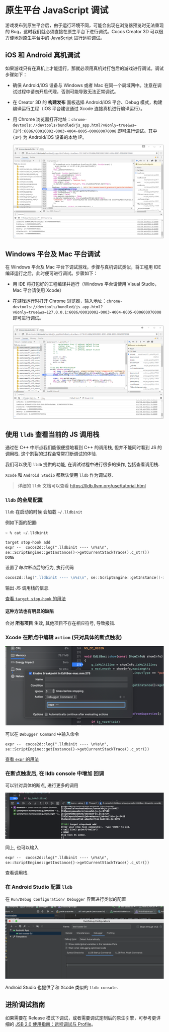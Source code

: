 # 原生平台 JavaScript 调试

游戏发布到原生平台后，由于运行环境不同，可能会出现在浏览器预览时无法重现的 Bug，这时我们就必须直接在原生平台下进行调试。Cocos Creator 3D 可以很方便地对原生平台中的 JavaScript 进行远程调试。

## iOS 和 Android 真机调试

如果游戏只有在真机上才能运行，那就必须用真机对打包后的游戏进行调试。调试步骤如下：

- 确保 Android/iOS 设备与 Windows 或者 Mac 在同一个局域网中。注意在调试过程中请勿开启代理，否则可能导致无法正常调试。
- 在 Creator 3D 的 **构建发布** 面板选择 Android/iOS 平台、Debug 模式，构建编译运行工程（iOS 平台建议通过 Xcode 连接真机进行编译运行）。
- 用 Chrome 浏览器打开地址：`chrome-devtools://devtools/bundled/js_app.html?v8only=true&ws={IP}:6086/00010002-0003-4004-8005-000600070008` 即可进行调试。其中 `{IP}` 为 Android/iOS 设备的本地 IP。

  ![](debug-jsb/v8-android-debug.png)

## Windows 平台及 Mac 平台调试

在 Windows 平台及 Mac 平台下调试游戏，步骤与真机调试类似，将工程用 IDE 编译运行之后，此时便可进行调试。步骤如下：

- 用 IDE 将打包好的工程编译并运行（Windows 平台请使用 Visual Studio， Mac 平台请使用 Xcode）
- 在游戏运行时打开 Chrome 浏览器，输入地址：`chrome-devtools://devtools/bundled/js_app.html?v8only=true&ws=127.0.0.1:6086/00010002-0003-4004-8005-000600070008` 即可进行调试。

   ![](debug-jsb/v8-win32-debug.png)

## 使用 `lldb` 查看当前的 JS 调用栈

通过在 C++ 中断点我们能很便捷地看到 C++ 的调用栈, 但并不能同时看到 JS 的调用栈. 这个割裂的过程会常常打断调试的体验.  

我们可以使用 `lldb` 提供的功能, 在调试过程中进行很多的操作, 包括查看调用栈. 

`Xcode` 和 `Android Studio` 都默认使用 `lldb` 作为调试器.

> 详细的 `lldb` 文档可以查看 https://lldb.llvm.org/use/tutorial.html

###  `lldb` 的全局配置

 `lldb` 在启动的时候 会加载 `~/.lldbinit`

例如下面的配置: 

`~ % cat ~/.lldbinit`
```
target stop-hook add 
expr --  cocos2d::log(".lldbinit ---- \n%s\n", se::ScriptEngine::getInstance()->getCurrentStackTrace().c_str())
DONE
```

设置了*每次断点*后的行为, 执行代码

```c++
cocos2d::log(".lldbinit ---- \n%s\n", se::ScriptEngine::getInstance()->getCurrentStackTrace().c_str())
```
输出 JS 调用栈的信息. 

[查看 `target stop-hook` 的用法](https://lldb.llvm.org/use/map.html#examining-variables)


#### 这种方法也有明显的缺陷

会对 **所有项目** 生效, 其他项目不存在相应符号, 导致报错. 

###  Xcode 在断点中编辑 `action` (只对具体的断点触发)

![](debug-jsb/xcode-brk-point-action.png)

可以在 `Debugger Command` 中输入命令
```lldb
expr --  cocos2d::log(".lldbinit ---- \n%s\n", se::ScriptEngine::getInstance()->getCurrentStackTrace().c_str())
```

[查看 `expr` 的用法](https://lldb.llvm.org/use/map.html#evaluating-expressions)


### 在断点触发后, 在 lldb console 中增加 回调

可以针对具体的断点, 进行更多的调用

![](debug-jsb/xcode-brk-point-lldb.png)

同上, 也可以输入

```lldb
expr --  cocos2d::log(".lldbinit ---- \n%s\n", se::ScriptEngine::getInstance()->getCurrentStackTrace().c_str())
```
查看调用栈. 

### 在 Android Studio 配置 `lldb`
在 `Run/Debug Configuration/ Debugger` 界面进行类似的配置

![](debug-jsb/as-brk-point-action.png)

Android Studio 也提供了和 Xcode 类似的 `lldb console`.

## 进阶调试指南

如果需要在 Release 模式下调试，或者需要调试定制后的原生引擎，可参考更详细的 [JSB 2.0 使用指南：远程调试与 Profile](https://docs.cocos.com/creator/manual/zh/advanced-topics/JSB2.0-learning.html)。
